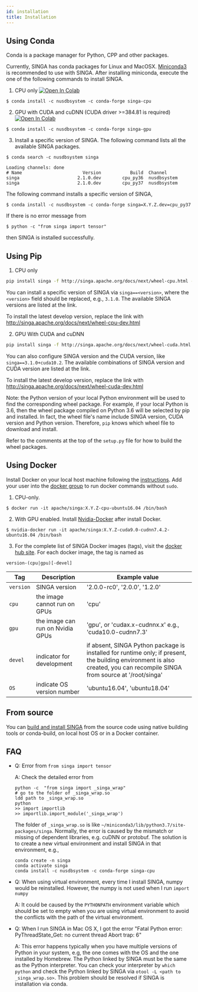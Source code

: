 ```yaml
---
id: installation
title: Installation
---
```


<!--- Licensed to the Apache Software Foundation (ASF) under one or more contributor license agreements.  See the NOTICE file distributed with this work for additional information regarding copyright ownership.  The ASF licenses this file to you under the Apache License, Version 2.0 (the "License"); you may not use this file except in compliance with the License.  You may obtain a copy of the License at http://www.apache.org/licenses/LICENSE-2.0 Unless required by applicable law or agreed to in writing, software distributed under the License is distributed on an "AS IS" BASIS, WITHOUT WARRANTIES OR CONDITIONS OF ANY KIND, either express or implied.  See the License for the specific language governing permissions and limitations under the License.  -->

## Using Conda

Conda is a package manager for Python, CPP and other packages.

Currently, SINGA has conda packages for Linux and MacOSX.
[Miniconda3](https://conda.io/miniconda.html) is recommended to use with SINGA.
After installing miniconda, execute the one of the following commands to install
SINGA.

1. CPU only
   [![Open In Colab](https://colab.research.google.com/assets/colab-badge.svg)](https://colab.research.google.com/drive/1Ntkhi-Z6XTR8WYPXiLwujHd2dOm0772V)

```shell
$ conda install -c nusdbsystem -c conda-forge singa-cpu
```

2. GPU with CUDA and cuDNN (CUDA driver >=384.81 is required)
   [![Open In Colab](https://colab.research.google.com/assets/colab-badge.svg)](https://colab.research.google.com/drive/1do_TLJe18IthLOnBOsHCEe-FFPGk1sPJ)

```shell
$ conda install -c nusdbsystem -c conda-forge singa-gpu
```

3. Install a specific version of SINGA. The following command lists all the
   available SINGA packages.

```shell
$ conda search -c nusdbsystem singa

Loading channels: done
# Name                       Version           Build  Channel
singa                      2.1.0.dev        cpu_py36  nusdbsystem
singa                      2.1.0.dev        cpu_py37  nusdbsystem
```

<!--- > Please note that using the nightly built images is not recommended except for SINGA development and testing. Using stable releases is recommended. -->

The following command installs a specific version of SINGA,

```shell
$ conda install -c nusdbsystem -c conda-forge singa=X.Y.Z.dev=cpu_py37
```

If there is no error message from

```shell
$ python -c "from singa import tensor"
```

then SINGA is installed successfully.

## Using Pip

1. CPU only

```bash
pip install singa -f http://singa.apache.org/docs/next/wheel-cpu.html --trusted-host singa.apache.org
```

You can install a specific version of SINGA via `singa==<version>`, where the
`<version>` field should be replaced, e.g., `3.1.0`. The available SINGA
versions are listed at the link.

To install the latest develop version, replace the link with
http://singa.apache.org/docs/next/wheel-cpu-dev.html

2. GPU With CUDA and cuDNN

```bash
pip install singa -f http://singa.apache.org/docs/next/wheel-cuda.html --trusted-host singa.apache.org
```

You can also configure SINGA version and the CUDA version, like
`singa==3.1.0+cuda10.2`. The available combinations of SINGA version and CUDA
version are listed at the link.

To install the latest develop version, replace the link with
http://singa.apache.org/docs/next/wheel-cuda-dev.html

Note: the Python version of your local Python environment will be used to find
the corresponding wheel package. For example, if your local Python is 3.6, then
the wheel package compiled on Python 3.6 will be selected by pip and installed.
In fact, the wheel file's name include SINGA version, CUDA version and Python
version. Therefore, `pip` knows which wheel file to download and install.

Refer to the comments at the top of the `setup.py` file for how to build the
wheel packages.

## Using Docker

Install Docker on your local host machine following the
[instructions](https://docs.docker.com/install/). Add your user into the
[docker group](https://docs.docker.com/install/linux/linux-postinstall/) to run
docker commands without `sudo`.

1. CPU-only.

```shell
$ docker run -it apache/singa:X.Y.Z-cpu-ubuntu16.04 /bin/bash
```

2. With GPU enabled. Install
   [Nvidia-Docker](https://github.com/NVIDIA/nvidia-docker) after install
   Docker.

```shell
$ nvidia-docker run -it apache/singa:X.Y.Z-cuda9.0-cudnn7.4.2-ubuntu16.04 /bin/bash
```

3. For the complete list of SINGA Docker images (tags), visit the
   [docker hub site](https://hub.docker.com/r/apache/singa/). For each docker
   image, the tag is named as

```shell
version-(cpu|gpu)[-devel]
```

| Tag       | Description                      | Example value                                                                                                                                                             |
| --------- | -------------------------------- | ------------------------------------------------------------------------------------------------------------------------------------------------------------------------- |
| `version` | SINGA version                    | '2.0.0-rc0', '2.0.0', '1.2.0'                                                                                                                                             |
| `cpu`     | the image cannot run on GPUs     | 'cpu'                                                                                                                                                                     |
| `gpu`     | the image can run on Nvidia GPUs | 'gpu', or 'cudax.x-cudnnx.x' e.g., 'cuda10.0-cudnn7.3'                                                                                                                    |
| `devel`   | indicator for development        | if absent, SINGA Python package is installed for runtime only; if present, the building environment is also created, you can recompile SINGA from source at '/root/singa' |
| `OS`      | indicate OS version number       | 'ubuntu16.04', 'ubuntu18.04'                                                                                                                                              |

## From source

You can [build and install SINGA](build.md) from the source code using native
building tools or conda-build, on local host OS or in a Docker container.

## FAQ

- Q: Error from `from singa import tensor`

  A: Check the detailed error from

  ```shell
  python -c  "from singa import _singa_wrap"
  # go to the folder of _singa_wrap.so
  ldd path to _singa_wrap.so
  python
  >> import importlib
  >> importlib.import_module('_singa_wrap')
  ```

  The folder of `_singa_wrap.so` is like
  `~/miniconda3/lib/python3.7/site-packages/singa`. Normally, the error is
  caused by the mismatch or missing of dependent libraries, e.g. cuDNN or
  protobuf. The solution is to create a new virtual environment and install
  SINGA in that environment, e.g.,

  ```shell
  conda create -n singa
  conda activate singa
  conda install -c nusdbsystem -c conda-forge singa-cpu
  ```

- Q: When using virtual environment, every time I install SINGA, numpy would be
  reinstalled. However, the numpy is not used when I run `import numpy`

  A: It could be caused by the `PYTHONPATH` environment variable which should be
  set to empty when you are using virtual environment to avoid the conflicts
  with the path of the virtual environment.

- Q: When I run SINGA in Mac OS X, I got the error "Fatal Python error:
  PyThreadState_Get: no current thread Abort trap: 6"

  A: This error happens typically when you have multiple versions of Python in
  your system, e.g, the one comes with the OS and the one installed by Homebrew.
  The Python linked by SINGA must be the same as the Python interpreter. You can
  check your interpreter by `which python` and check the Python linked by SINGA
  via `otool -L <path to _singa_wrap.so>`. This problem should be resolved if
  SINGA is installation via conda.
